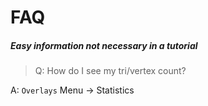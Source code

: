 # FAQ
##### Easy information not necessary in a tutorial

> Q: How do I see my tri/vertex count?

A: `Overlays` Menu -> Statistics
